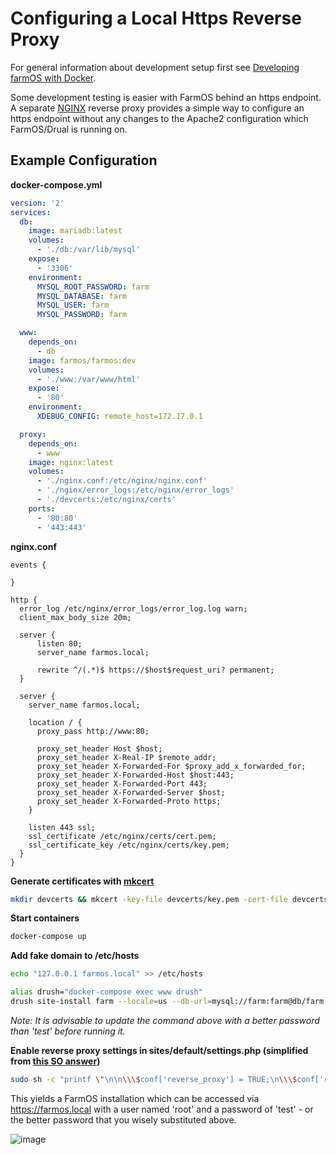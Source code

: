 # Configuring a Local Https Reverse Proxy

For general information about development setup first see [Developing farmOS with Docker].

Some development testing is easier with FarmOS behind an https endpoint. A separate [NGINX] reverse proxy provides a simple way to configure an https endpoint without any changes to the Apache2 configuration which FarmOS/Drual is running on.

## Example Configuration

**docker-compose.yml**

```yaml
version: '2'
services:
  db:
    image: mariadb:latest
    volumes:
      - './db:/var/lib/mysql'
    expose:
      - '3306'
    environment:
      MYSQL_ROOT_PASSWORD: farm
      MYSQL_DATABASE: farm
      MYSQL_USER: farm
      MYSQL_PASSWORD: farm

  www:
    depends_on:
      - db
    image: farmos/farmos:dev
    volumes:
      - './www:/var/www/html'
    expose:
      - '80'
    environment:
      XDEBUG_CONFIG: remote_host=172.17.0.1

  proxy:
    depends_on:
      - www
    image: nginx:latest
    volumes:
      - './nginx.conf:/etc/nginx/nginx.conf'
      - './nginx/error_logs:/etc/nginx/error_logs'
      - './devcerts:/etc/nginx/certs'
    ports:
      - '80:80'
      - '443:443'

```

**nginx.conf**

```
events {

}

http {
  error_log /etc/nginx/error_logs/error_log.log warn;
  client_max_body_size 20m;

  server {
      listen 80;
      server_name farmos.local;

      rewrite ^/(.*)$ https://$host$request_uri? permanent; 
  }

  server {
    server_name farmos.local;

    location / {
      proxy_pass http://www:80;

      proxy_set_header Host $host;
      proxy_set_header X-Real-IP $remote_addr;
      proxy_set_header X-Forwarded-For $proxy_add_x_forwarded_for;
      proxy_set_header X-Forwarded-Host $host:443;
      proxy_set_header X-Forwarded-Port 443;
      proxy_set_header X-Forwarded-Server $host;
      proxy_set_header X-Forwarded-Proto https;
    }

    listen 443 ssl;
    ssl_certificate /etc/nginx/certs/cert.pem;
    ssl_certificate_key /etc/nginx/certs/key.pem;
  }
}

```

**Generate certificates with [mkcert]**

```sh
mkdir devcerts && mkcert -key-file devcerts/key.pem -cert-file devcerts/cert.pem farmos.local *.farmos.local
```

**Start containers**

```sh
docker-compose up
```

**Add fake domain to /etc/hosts**

```sh
echo "127.0.0.1 farmos.local" >> /etc/hosts
```

```sh
alias drush="docker-compose exec www drush"
drush site-install farm --locale=us --db-url=mysql://farm:farm@db/farm --site-name=Test0 --account-name=root --account-pass=test install_configure_form.update_status_module='array(FALSE,FALSE)'
```

*Note: It is advisable to update the command above with a better password than 'test' before running it.*

**Enable reverse proxy settings in sites/default/settings.php (simplified from [this SO answer](https://drupal.stackexchange.com/a/257399))**

```sh
sudo sh -c "printf \"\n\n\\\$conf['reverse_proxy'] = TRUE;\n\\\$conf['reverse_proxy_addresses'] = [@\\\$_SERVER['REMOTE_ADDR']];\n\\\$base_url = \\\$_SERVER['HTTP_X_FORWARDED_PROTO'] . '://' . \\\$_SERVER['SERVER_NAME'];\n\" >> www/sites/default/settings.php"
```

This yields a FarmOS installation which can be accessed via https://farmos.local with a user named 'root' and a password of 'test' - or the better password that you wisely substituted above.

![image](https://user-images.githubusercontent.com/30754460/71647994-35b45400-2cb3-11ea-8702-b44c2fcebe66.png)

[Developing farmOS with Docker]: /development/docker
[NGINX]: https://www.nginx.com/
[mkcert]: https://github.com/FiloSottile/mkcert

